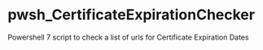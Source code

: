 # pwsh_CertificateExpirationChecker
Powershell 7 script to check a list of urls for Certificate Expiration Dates
